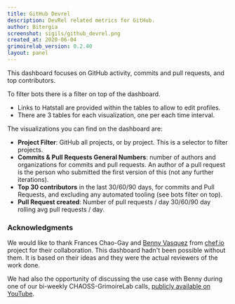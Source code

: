 ```yaml
---
title: GitHub Devrel
description: DevRel related metrics for GitHub.
author: Bitergia
screenshot: sigils/github_devrel.png
created_at: 2020-06-04
grimoirelab_version: 0.2.40
layout: panel
---
```


This dashboard focuses on GitHub activity, commits and pull requests, and top contributors.

To filter bots there is a filter on top of the dashboard.
* Links to Hatstall are provided within the tables to allow to edit profiles.
* There are 3 tables for each visualization, one per each time interval.

The visualizations you can find on the dashboard are: 
* **Project Filter**: GitHub all projects, or by project. This is a selector to filter projects. 
* **Commits & Pull Requests General Numbers**: number of authors and organizations for commits
 and pull requests. An author of a pull request is the person who submitted the first version
 of this (not any further iterations).
* **Top 30 contributors** in the last 30/60/90 days, for commits and Pull Requests, and 
excluding any automated tooling (see bots filter on top).
* **Pull Request created**: Number of pull requests / day 30/60/90 day rolling avg pull
 requests / day.
 
### Acknowledgments

We would like to thank Frances Chao-Gay and 
[Benny Vasquez](https://github.com/bennyvasquez) from [chef.io](https://www.chef.io/) 
project for their collaboration. This dashboard hadn't been
possible without them. It is based on their ideas and they were the actual reviewers of
the work done.

We had also the opportunity of discussing the use case with Benny during one of our
bi-weekly CHAOSS-GrimoireLab calls, 
[publicly available on YouTube](https://www.youtube.com/watch?v=sWyHzCVz8e0). 



